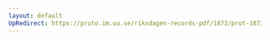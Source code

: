 ```yaml
---
layout: default
UpRedirect: https://pruto.im.uu.se/riksdagen-records-pdf/1873/prot-1873--ak--405.pdf
---
```

